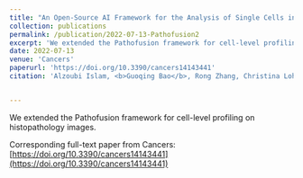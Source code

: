 ```yaml
---
title: "An Open-Source AI Framework for the Analysis of Single Cells in Whole-Slide Images with a Note on CD276 in Glioblastoma"
collection: publications
permalink: /publication/2022-07-13-Pathofusion2
excerpt: 'We extended the Pathofusion framework for cell-level profiling on histopathology images.'
date: 2022-07-13
venue: 'Cancers'
paperurl: 'https://doi.org/10.3390/cancers14143441'
citation: 'Alzoubi Islam, <b>Guoqing Bao</b>, Rong Zhang, Christina Loh, Yuqi Zheng, Svetlana Cherepanoff, Gary Gracie, Maggie Lee, Michael Kuligowski, Kimberley L. Alexander, Michael E. Buckland, Xiuying Wang, and Manuel B. Graeber, 2022, &quot;An Open-Source AI Framework for the Analysis of Single Cells in Whole-Slide Images with a Note on CD276 in Glioblastoma&quot; <i>Cancers</i>, no. 14: 3441, doi: 10.3390/cancers14143441.'


---
```

We extended the Pathofusion framework for cell-level profiling on histopathology images.

Corresponding full-text paper from Cancers: [https://doi.org/10.3390/cancers14143441](https://doi.org/10.3390/cancers14143441) 
